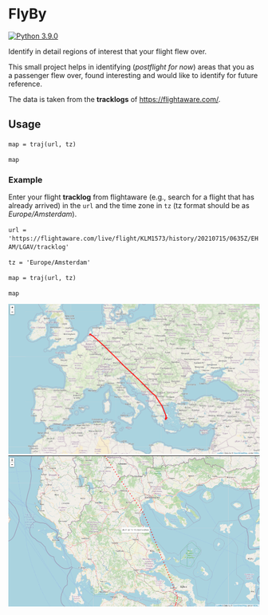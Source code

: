 # FlyBy
[![Python 3.9.0](https://img.shields.io/badge/python-3.9.0-green.svg?style=plastic)](https://www.python.org/downloads/release/python-390/)


Identify in detail regions of interest that your flight flew over.

This small project helps in identifying (_postflight for now_) areas that you as a passenger flew over, found interesting and would 
like to identify for future reference.

The data is taken from the **tracklogs** of https://flightaware.com/.

## Usage
``map = traj(url, tz)``

``map``

### Example
Enter your flight **tracklog** from flightaware (e.g., search for a flight that has already arrived) in the ``url`` and the time zone in ``tz`` (tz format should be as _Europe/Amsterdam_).

``url = 'https://flightaware.com/live/flight/KLM1573/history/20210715/0635Z/EHAM/LGAV/tracklog'``

``tz = 'Europe/Amsterdam'``

``map = traj(url, tz)``

``map``

![](/images/flyby_1.png)
![](/images/flyby_2.png)
